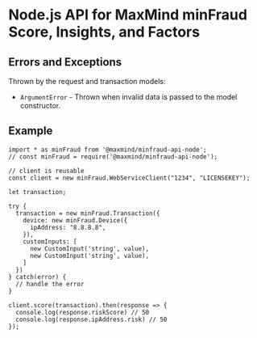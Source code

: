 # Node.js API for MaxMind minFraud Score, Insights, and Factors

## Errors and Exceptions

Thrown by the request and transaction models:
* `ArgumentError` - Thrown when invalid data is passed to the model constructor.

## Example

```
import * as minFraud from '@maxmind/minfraud-api-node';
// const minFraud = require('@maxmind/minfraud-api-node');

// client is reusable
const client = new minFraud.WebServiceClient("1234", "LICENSEKEY");

let transaction;

try {
  transaction = new minFraud.Transaction({
    device: new minFraud.Device({
      ipAddress: "8.8.8.8",
    }),
    customInputs: [
      new CustomInput('string', value),
      new CustomInput('string', value),
    ]
  })
} catch(error) {
  // handle the error
}

client.score(transaction).then(response => {
  console.log(response.riskScore) // 50
  console.log(response.ipAddress.risk) // 50
});
```
